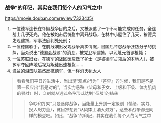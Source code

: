 ### 战争”的印记，其实在我们每个人的习气之中
https://movie.douban.com/review/7323435/
1. 一位德军连长在怀疑战争目的之后，又被派遣了一个不可能完成的任务，全连战士几乎死光，他在被炮击后恍惚中离开战场，在林中小屋住了几天，被德兵发现逮捕，军事法庭判处死刑；
2. 一位德国歌手，在前线演出发现战争真实情况，回国后不忍战争狂热分子的挑衅，当众说出“德国会战败”的消息，被党卫军逮捕，以污蔑元首罪枪毙；
3. 一位苏联妇女，在德军的战区医院做了护士（是被德军占领后的本地人），被苏军夺回阵地后视为叛徒迅速枪毙……
4. 波兰的游击队虽然反抗德军，但一样消灭犹太人
>看看我们平日的生活中，当出现“观点/行为”『差异』的时候，我们是不是第一反应出“我是对的”，当实力悬殊（父母和子女、上级和下级、体力肌肉的强壮）时，立刻就从通过各种形式达到“征服”的结果
>>争吵和打架”只是迷你战争，当能量上升到一定级别（情绪、实力、投入的力量），就自然想要“从肉体上消灭对方”，这些和战争都是同样的模型吧。如此，“战争”的印记，其实在我们每个人的习气之中